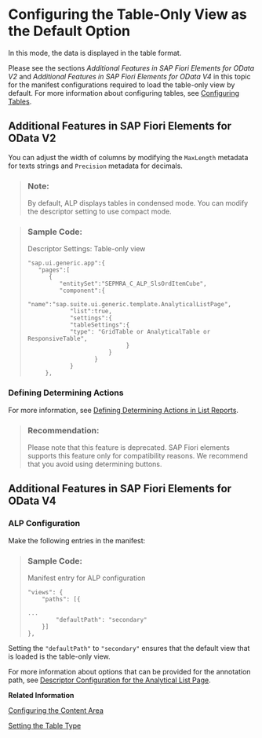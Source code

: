 <!-- loiod074e26b013647c7a93b8a9db9b51d2d -->

# Configuring the Table-Only View as the Default Option

In this mode, the data is displayed in the table format.



Please see the sections *Additional Features in SAP Fiori Elements for OData V2* and *Additional Features in SAP Fiori Elements for OData V4* in this topic for the manifest configurations required to load the table-only view by default. For more information about configuring tables, see [Configuring Tables](configuring-tables-f4eb70f.md).



<a name="loiod074e26b013647c7a93b8a9db9b51d2d__section_hyv_2r2_kqb"/>

## Additional Features in SAP Fiori Elements for OData V2

You can adjust the width of columns by modifying the `MaxLength` metadata for texts strings and `Precision` metadata for decimals.

> ### Note:  
> By default, ALP displays tables in condensed mode. You can modify the descriptor setting to use compact mode.

> ### Sample Code:  
> Descriptor Settings: Table-only view
> 
> ```
> "sap.ui.generic.app":{  
>    "pages":[  
>       {  
>          "entitySet":"SEPMRA_C_ALP_SlsOrdItemCube",
>          "component":{  
>             "name":"sap.suite.ui.generic.template.AnalyticalListPage",
>             "list":true,
>             "settings":{  
>             "tableSettings":{  
>             "type": "GridTable or AnalyticalTable or ResponsiveTable",
>                             }
>                        }
>                    }
>             }
>      },
> ```



### Defining Determining Actions

For more information, see [Defining Determining Actions in List Reports](defining-determining-actions-in-list-reports-d719982.md).

> ### Recommendation:  
> Please note that this feature is deprecated. SAP Fiori elements supports this feature only for compatibility reasons. We recommend that you avoid using determining buttons.



<a name="loiod074e26b013647c7a93b8a9db9b51d2d__section_hjk_k2x_gqb"/>

## Additional Features in SAP Fiori Elements for OData V4



### ALP Configuration

Make the following entries in the manifest:

> ### Sample Code:  
> Manifest entry for ALP configuration
> 
> ```
> "views": {
>     "paths": [{
> 
> ...
>         "defaultPath": "secondary"
>     }]
> },
> ```

Setting the `"defaultPath"` to `"secondary"` ensures that the default view that is loaded is the table-only view.

For more information about options that can be provided for the annotation path, see [Descriptor Configuration for the Analytical List Page](descriptor-configuration-for-the-analytical-list-page-2a9df06.md).

**Related Information**  


[Configuring the Content Area](configuring-the-content-area-fc7d73c.md "Visualize data from the main entity set and seamlessly navigate to an application. Define a valid UI.Chart or UI.LineItem annotation to render content for the chart area and table area. For more information, see Descriptor Configuration for the Analytical List Page.")

[Setting the Table Type](setting-the-table-type-7f844f1.md "In the manifest.json file, and through annotations, you can control which table type is rendered in the list report and on the object page.")

